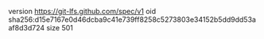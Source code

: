version https://git-lfs.github.com/spec/v1
oid sha256:d15e7167e0d46dcba9c41e739ff8258c5273803e34152b5dd9dd53aaf8d3d724
size 501
